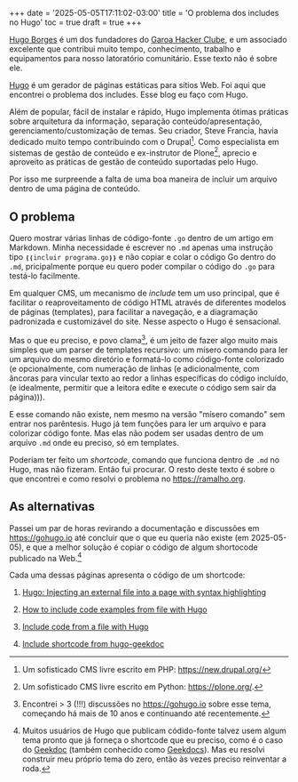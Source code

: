 +++
date = '2025-05-05T17:11:02-03:00'
title = 'O problema dos includes no Hugo'
toc = true
draft = true
+++

[Hugo Borges](https://garoa.net.br/wiki/Usu%C3%A1rio:Agaelebe)
é um dos fundadores do
[Garoa Hacker Clube](https://garoa.net.br/wiki/P%C3%A1gina_principal),
e um associado excelente que contribui muito
tempo, conhecimento, trabalho e equipamentos
para nosso latoratório comunitário. Esse texto não é sobre ele.

[Hugo](https://gohugo.io) é um gerador de páginas estáticas para sítios Web.
Foi aqui que encontrei o problema dos includes.
Esse blog eu faço com Hugo.

Além de popular, fácil de instalar e rápido,
Hugo implementa ótimas práticas sobre arquitetura da informação,
separação conteúdo/apresentação, gerenciamento/customização de temas.
Seu criador, Steve Francia, havia dedicado muito tempo
contribuindo com o Drupal[^1].
Como especialista em sistemas de gestão de conteúdo
e ex-instrutor de Plone[^2], aprecio e aproveito
as práticas de gestão de conteúdo suportadas pelo Hugo.

[^1]: Um sofisticado CMS livre escrito em PHP: https://new.drupal.org/
[^2]: Um sofisticado CMS livre escrito em Python: https://plone.org/.


Por isso me surpreende a falta de uma boa maneira de incluir um arquivo
dentro de uma página de conteúdo.

<!-- Claude me ajudou a encontrar "extensos", mas "enormes" me ocorreu depois
e é melhor. E finalmente resolvi de outro jeito
mas o brainstorm foi últil mesmo assim.
https://claude.ai/share/5a795c85-542b-4f79-9779-f06d8c3666cf
-->

## O problema

Quero mostrar várias linhas de código-fonte `.go`
dentro de um artigo em Markdown.
Minha necessidade é escrever no `.md`
apenas uma instrução tipo `❴❴incluir programa.go❵❵`
e não copiar e colar o código Go dentro do `.md`, pricipalmente
porque eu quero poder compilar o código do `.go` para testá-lo facilmente.

Em qualquer CMS, um mecanismo de *include* tem um uso principal,
que é facilitar o reaproveitamento de código HTML através
de diferentes modelos de páginas (templates), para facilitar
a navegação, e a diagramação padronizada e customizável do site.
Nesse aspecto o Hugo é sensacional.

Mas o que eu preciso, e povo clama[^3], é um jeito de
fazer algo muito mais simples que um parser de templates
recursivo: um mísero comando para ler um arquivo do mesmo
diretório e formatá-lo como código-fonte colorizado
(e opcionalmente, com numeração de linhas
(e adicionalmente, com âncoras para vincular
texto ao redor a linhas específicas do código incluído,
(e idealmente, permitir que a leitora edite e execute
o código sem sair da página))).

[^3]: Encontrei > 3 (!!!) discussões no https://gohugo.io sobre esse tema,
começando há mais de 10 anos e continuando até recentemente.

E esse comando não existe, nem mesmo na versão
"mísero comando" sem entrar nos parêntesis.
Hugo já tem funções para ler um arquivo e para colorizar
código fonte.
Mas elas não podem ser usadas dentro de um
arquivo `.md` onde eu preciso, só em templates.

Poderiam ter feito um *shortcode*, comando que funciona dentro
de `.md` no Hugo, mas não fizeram. Então fui procurar.
O resto deste texto é sobre o que encontrei e
como resolvi o problema no https://ramalho.org.

## As alternativas

Passei um par de horas revirando a documentação e discussões em https://gohugo.io até
concluir que o que eu queria não existe (em 2025-05-05),
e que a melhor solução é copiar o código de algum
shortocode publicado na Web.[^4]

[^4]: Muitos usuários de Hugo que publicam códido-fonte talvez usem
algum tema pronto que já forneça o shortcode que eu preciso,
como é o caso do
[Geekdoc](https://github.com/thegeeklab/hugo-geekdoc)
(também conhecido como [Geekdocs](https://geekdocs.de/)).
Mas eu resolvi construir meu próprio tema do zero,
então às vezes preciso reinventar a roda.

Cada uma dessas páginas apresenta o código de um shortcode:

1. [Hugo: Injecting an external file into a page with syntax highlighting](https://me.micahrl.com/blog/hugo-shortcode-importcode/)

2. [How to include code examples from file with Hugo](https://marcusolsson.dev/how-to-include-code-examples-from-file-with-hugo/)

3. [Include code from a file with Hugo](https://www.marcusfolkesson.se/blog/include-code-from-a-file-with-hugo/)

4. [Include shortcode from hugo-geekdoc](https://github.com/thegeeklab/hugo-geekdoc/blob/1bb1dab866fbd0b6bf28d2f0aaeaaced7e814fc0/layouts/shortcodes/include.html)
